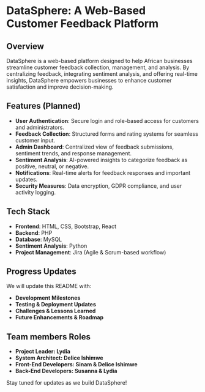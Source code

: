 # DataSphere: A Web-Based Customer Feedback Platform

## Overview
DataSphere is a web-based platform designed to help African businesses streamline customer feedback collection, management, and analysis. By centralizing feedback, integrating sentiment analysis, and offering real-time insights, DataSphere empowers businesses to enhance customer satisfaction and improve decision-making.

## Features (Planned)
- **User Authentication**: Secure login and role-based access for customers and administrators.
- **Feedback Collection**: Structured forms and rating systems for seamless customer input.
- **Admin Dashboard**: Centralized view of feedback submissions, sentiment trends, and response management.
- **Sentiment Analysis**: AI-powered insights to categorize feedback as positive, neutral, or negative.
- **Notifications**: Real-time alerts for feedback responses and important updates.
- **Security Measures**: Data encryption, GDPR compliance, and user activity logging.

## Tech Stack
- **Frontend**: HTML, CSS, Bootstrap, React
- **Backend**: PHP
- **Database**: MySQL
- **Sentiment Analysis**: Python
- **Project Management**: Jira (Agile & Scrum-based workflow)

## Progress Updates
We will update this README with:
- **Development Milestones**
- **Testing & Deployment Updates**
- **Challenges & Lessons Learned**
- **Future Enhancements & Roadmap**

## Team members Roles
- **Project Leader: Lydia**
- **System Architect: Delice Ishimwe**
- **Front-End Developers: Sinam & Delice Ishimwe**
- **Back-End Developers: Susanna & Lydia**

Stay tuned for updates as we build DataSphere!
